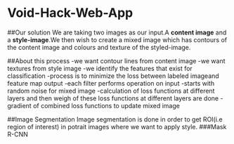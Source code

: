 # Void-Hack-Web-App
##Our solution
We are taking two images as our input.A **content image** and a **style-image**.We then wish to create a mixed image which has contours of the content image and colours and texture of the styled-image.

##About this process
-we want contour lines from content image
-we want textures from style image
-we identify the features that exist for classification
-process is to minimize the loss between labeled imageand feature map output
-each filter performs operation on input
-starts with random noise for mixed image
-calculation of loss functions at different layers and then weigh of these loss functions at different layers are done
-gradient of combined loss functions to update mixed image

##Image Segmentation
Image segmentation is done in order to get ROI(i.e region of interest) in potrait images where we want to apply style.
###Mask R-CNN
